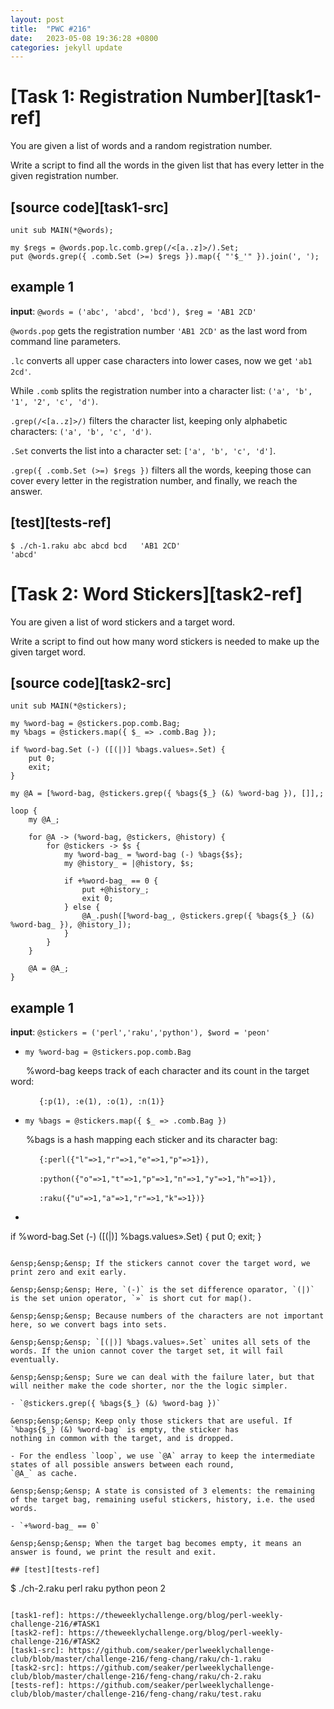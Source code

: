 ```yaml
---
layout: post
title:  "PWC #216"
date:   2023-05-08 19:36:28 +0800
categories: jekyll update
---
```

# [Task 1: Registration Number][task1-ref]

You are given a list of words and a random registration number.

Write a script to find all the words in the given list that has every letter in the given registration number.

## [source code][task1-src]
```
unit sub MAIN(*@words);

my $regs = @words.pop.lc.comb.grep(/<[a..z]>/).Set;
put @words.grep({ .comb.Set (>=) $regs }).map({ "'$_'" }).join(', ');
```

## example 1

**input**: `@words = ('abc', 'abcd', 'bcd'), $reg = 'AB1 2CD'`

`@words.pop` gets the registration number `'AB1 2CD'` as the last word from command line parameters.

`.lc` converts all upper case characters into lower cases, now we get `'ab1 2cd'`.

While `.comb` splits the registration number into a character list: `('a', 'b', '1', '2', 'c', 'd')`.

`.grep(/<[a..z]>/)` filters the character list, keeping only alphabetic characters: `('a', 'b', 'c', 'd')`.

`.Set` converts the list into a character set: `['a', 'b', 'c', 'd']`.

`.grep({ .comb.Set (>=) $regs })` filters all the words, keeping those can cover every letter in the registration number, and finally, we reach the answer.

## [test][tests-ref]

```
$ ./ch-1.raku abc abcd bcd   'AB1 2CD'
'abcd'
```

# [Task 2: Word Stickers][task2-ref]

You are given a list of word stickers and a target word.

Write a script to find out how many word stickers is needed to make up the given target word.

## [source code][task2-src]
```
unit sub MAIN(*@stickers);

my %word-bag = @stickers.pop.comb.Bag;
my %bags = @stickers.map({ $_ => .comb.Bag });

if %word-bag.Set (-) ([(|)] %bags.values».Set) {
    put 0;
    exit;
}

my @A = [%word-bag, @stickers.grep({ %bags{$_} (&) %word-bag }), []],;

loop {
    my @A_;

    for @A -> (%word-bag, @stickers, @history) {
        for @stickers -> $s {
            my %word-bag_ = %word-bag (-) %bags{$s};
            my @history_ = |@history, $s;

            if +%word-bag_ == 0 {
                put +@history_;
                exit 0;
            } else {
                @A_.push([%word-bag_, @stickers.grep({ %bags{$_} (&) %word-bag_ }), @history_]);
            }
        }
    }

    @A = @A_;
}
```

## example 1

**input**: `@stickers = ('perl','raku','python'), $word = 'peon'`

- `my %word-bag = @stickers.pop.comb.Bag`

&ensp;&ensp;&ensp; %word-bag keeps track of each character and its count in the target word:

&ensp;&ensp;&ensp;&ensp;&ensp;&ensp; `{:p(1), :e(1), :o(1), :n(1)}`

- `my %bags = @stickers.map({ $_ => .comb.Bag })`

&ensp;&ensp;&ensp; %bags is a hash mapping each sticker and its character bag:

&ensp;&ensp;&ensp;&ensp;&ensp;&ensp; `{:perl({"l"=>1,"r"=>1,"e"=>1,"p"=>1}),`

&ensp;&ensp;&ensp;&ensp;&ensp;&ensp; `:python({"o"=>1,"t"=>1,"p"=>1,"n"=>1,"y"=>1,"h"=>1}),`

&ensp;&ensp;&ensp;&ensp;&ensp;&ensp; `:raku({"u"=>1,"a"=>1,"r"=>1,"k"=>1})}`

- ```
if %word-bag.Set (-) ([(|)] %bags.values».Set) {
    put 0;
    exit;
}
```

&ensp;&ensp;&ensp; If the stickers cannot cover the target word, we print zero and exit early.

&ensp;&ensp;&ensp; Here, `(-)` is the set difference oparator, `(|)` is the set union operator, `»` is short cut for map().

&ensp;&ensp;&ensp; Because numbers of the characters are not important here, so we convert bags into sets.

&ensp;&ensp;&ensp; `[(|)] %bags.values».Set` unites all sets of the words. If the union cannot cover the target set, it will fail eventually.

&ensp;&ensp;&ensp; Sure we can deal with the failure later, but that will neither make the code shorter, nor the the logic simpler.

- `@stickers.grep({ %bags{$_} (&) %word-bag })`

&ensp;&ensp;&ensp; Keep only those stickers that are useful. If `%bags{$_} (&) %word-bag` is empty, the sticker has
nothing in common with the target, and is dropped.

- For the endless `loop`, we use `@A` array to keep the intermediate states of all possible answers between each round,
`@A_` as cache.

&ensp;&ensp;&ensp; A state is consisted of 3 elements: the remaining of the target bag, remaining useful stickers, history, i.e. the used words.

- `+%word-bag_ == 0`

&ensp;&ensp;&ensp; When the target bag becomes empty, it means an answer is found, we print the result and exit.

## [test][tests-ref]

```
$ ./ch-2.raku perl raku python   peon
2
```

[task1-ref]: https://theweeklychallenge.org/blog/perl-weekly-challenge-216/#TASK1
[task2-ref]: https://theweeklychallenge.org/blog/perl-weekly-challenge-216/#TASK2
[task1-src]: https://github.com/seaker/perlweeklychallenge-club/blob/master/challenge-216/feng-chang/raku/ch-1.raku
[task2-src]: https://github.com/seaker/perlweeklychallenge-club/blob/master/challenge-216/feng-chang/raku/ch-2.raku
[tests-ref]: https://github.com/seaker/perlweeklychallenge-club/blob/master/challenge-216/feng-chang/raku/test.raku

